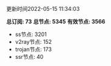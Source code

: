 更新时间2022-05-15 11:34:03

**总订阅: 73**
**总节点: 5345**
**有效节点: 3566**
- ss节点: 3201
- v2ray节点: 152
- trojan节点: 173
- ssr节点: 40
